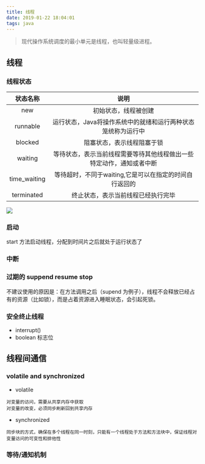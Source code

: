 ```yaml
---
title: 线程
date: 2019-01-22 18:04:01
tags: java
---
```


> 现代操作系统调度的最小单元是线程，也叫轻量级进程。

## 线程
### 线程状态

|状态名称|说明|
| :----: | :-----:|
|new|初始状态，线程被创建|
|runnable|运行状态，Java将操作系统中的就绪和运行两种状态笼统称为运行中|
|blocked| 阻塞状态，表示线程阻塞于锁|
|waiting| 等待状态，表示当前线程需要等待其他线程做出一些特定动作，通知或者中断|
|time_waiting|等待超时，不同于waiting,它是可以在指定的时间自行返回的|
|terminated|终止状态，表示当前线程已经执行完毕|



![](https://beer-1256523277.cos.ap-shanghai.myqcloud.com/blog/thread.png
)

### 启动

start 方法启动线程，分配到时间片之后就处于运行状态了

### 中断

### 过期的 suppend resume stop
不建议使用的原因是：在方法调用之后（supend 为例子），线程不会释放已经占有的资源（比如锁），而是占着资源进入睡眠状态，会引起死锁。

### 安全终止线程

- interrupt()
- boolean 标志位
## 线程间通信
### volatile and synchronized 


- volatile 
```
对变量的访问，需要从共享内存中获取
对变量的改变，必须同步刷新回到共享内存
```
- synchronized 
```
同步块的方式，确保在多个线程在同一时刻，只能有一个线程处于方法和方法块中，保证线程对变量访问的可变性和排他性
```

### 等待/通知机制


